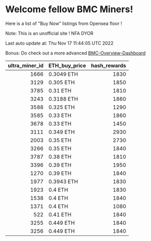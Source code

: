 # Welcome fellow BMC Miners!
Here is a list of "Buy Now" listings from Opensea floor !

Note: This is an unofficial site ! NFA DYOR

Last auto update at: Thu Nov 17 11:44:05 UTC 2022

Bonus: Do check out a more advanced [BMC-Overview-Dashboard](https://dune.com/defifunk/BMC-Overview-Dashboard)


|   ultra_miner_id | ETH_buy_price   |   hash_rewards |
|-----------------:|:----------------|---------------:|
|             1666 | 0.3049 ETH      |           1830 |
|             3129 | 0.305 ETH       |           1850 |
|             3785 | 0.31 ETH        |           1810 |
|             3243 | 0.3188 ETH      |           1860 |
|             3588 | 0.325 ETH       |           1290 |
|             3585 | 0.33 ETH        |           1860 |
|             3678 | 0.33 ETH        |           1450 |
|             3111 | 0.349 ETH       |           2930 |
|             2003 | 0.35 ETH        |           2730 |
|             3266 | 0.35 ETH        |           1840 |
|             3787 | 0.38 ETH        |           1810 |
|             3396 | 0.39 ETH        |           1950 |
|             1270 | 0.39 ETH        |           1840 |
|             1977 | 0.3943 ETH      |           1830 |
|             1923 | 0.4 ETH         |           1830 |
|             1538 | 0.4 ETH         |           1840 |
|             1371 | 0.4 ETH         |           1080 |
|              522 | 0.41 ETH        |           1840 |
|             3255 | 0.449 ETH       |           1840 |
|             3256 | 0.449 ETH       |           1840 |